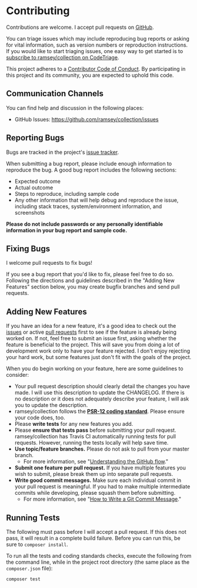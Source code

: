 # Contributing

Contributions are welcome. I accept pull requests on [GitHub](https://github.com/ramsey/collection).

You can triage issues which may include reproducing bug reports or asking for vital information, such as version numbers or reproduction instructions. If you would like to start triaging issues, one easy way to get started is to [subscribe to ramsey/collection on CodeTriage](https://codetriage.com/ramsey/collection).

This project adheres to a [Contributor Code of Conduct](https://github.com/ramsey/collection/blob/master/.github/CODE_OF_CONDUCT.md). By participating in this project and its community, you are expected to uphold this code.

## Communication Channels

You can find help and discussion in the following places:

* GitHub Issues: <https://github.com/ramsey/collection/issues>

## Reporting Bugs

Bugs are tracked in the project's [issue tracker](https://github.com/ramsey/collection/issues).

When submitting a bug report, please include enough information to reproduce the bug. A good bug report includes the following sections:

* Expected outcome
* Actual outcome
* Steps to reproduce, including sample code
* Any other information that will help debug and reproduce the issue, including stack traces, system/environment information, and screenshots

**Please do not include passwords or any personally identifiable information in your bug report and sample code.**

## Fixing Bugs

I welcome pull requests to fix bugs!

If you see a bug report that you'd like to fix, please feel free to do so. Following the directions and guidelines described in the "Adding New Features" section below, you may create bugfix branches and send pull requests.

## Adding New Features

If you have an idea for a new feature, it's a good idea to check out the [issues](https://github.com/ramsey/collection/issues) or active [pull requests](https://github.com/ramsey/collection/pulls) first to see if the feature is already being worked on. If not, feel free to submit an issue first, asking whether the feature is beneficial to the project. This will save you from doing a lot of development work only to have your feature rejected. I don't enjoy rejecting your hard work, but some features just don't fit with the goals of the project.

When you do begin working on your feature, here are some guidelines to consider:

* Your pull request description should clearly detail the changes you have made. I will use this description to update the CHANGELOG. If there is no description or it does not adequately describe your feature, I will ask you to update the description.
* ramsey/collection follows the **[PSR-12 coding standard](https://github.com/php-fig/fig-standards/blob/master/proposed/extended-coding-style-guide.md)**. Please ensure your code does, too.
* Please **write tests** for any new features you add.
* Please **ensure that tests pass** before submitting your pull request. ramsey/collection has Travis CI automatically running tests for pull requests. However, running the tests locally will help save time.
* **Use topic/feature branches.** Please do not ask to pull from your master branch.
  * For more information, see "[Understanding the GitHub flow](https://guides.github.com/introduction/flow/)."
* **Submit one feature per pull request.** If you have multiple features you wish to submit, please break them up into separate pull requests.
* **Write good commit messages.** Make sure each individual commit in your pull request is meaningful. If you had to make multiple intermediate commits while developing, please squash them before submitting.
  * For more information, see "[How to Write a Git Commit Message](https://chris.beams.io/posts/git-commit/)."

## Running Tests

The following must pass before I will accept a pull request. If this does not pass, it will result in a complete build failure. Before you can run this, be sure to `composer install`.

To run all the tests and coding standards checks, execute the following from the command line, while in the project root directory (the same place as the `composer.json` file):

```
composer test
```
